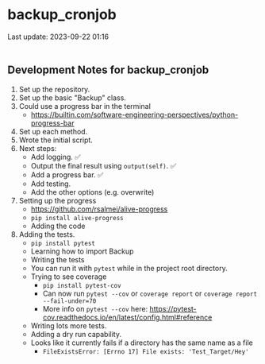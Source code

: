 # backup_cronjob

Last update: 2023-09-22 01:16
<br><br>

## Development Notes for backup_cronjob

1. Set up the repository.
2. Set up the basic "Backup" class.
3. Could use a progress bar in the terminal
    - https://builtin.com/software-engineering-perspectives/python-progress-bar
4. Set up each method.
5. Wrote the initial script.
6. Next steps:
    - Add logging. ✅
    - Output the final result using ` output(self) `. ✅
    - Add a progress bar. ✅
    - Add testing.
    - Add the other options (e.g. overwrite)
7. Setting up the progress 
    - https://github.com/rsalmei/alive-progress
    - ` pip install alive-progress `
    - Adding the code
8. Adding the tests.
    - ` pip install pytest `
    - Learning how to import Backup
    - Writing the tests
    - You can run it with ` pytest ` while in the project root directory.
    - Trying to see coverage
        - ` pip install pytest-cov `
        - Can now run ` pytest --cov ` or  ` coverage report ` or ` coverage report --fail-under=70 `
        - More info on ` pytest --cov ` here: https://pytest-cov.readthedocs.io/en/latest/config.html#reference
    - Writing lots more tests.
    - Adding a dry run capability.
    - Looks like it currently fails if a directory has the same name as a file
        - ` FileExistsError: [Errno 17] File exists: 'Test_Target/Hey' `
